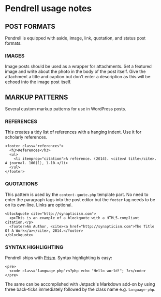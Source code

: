 # Pendrell usage notes

## POST FORMATS

Pendrell is equipped with aside, image, link, quotation, and status post formats.

### IMAGES

Image posts should be used as a wrapper for attachments. Set a featured image and write about the photo in the body of the post itself. Give the attachment a title and caption but don't enter a description as this will be echoed into the image post itself.



## MARKUP PATTERNS

Several custom markup patterns for use in WordPress posts.

### REFERENCES

This creates a tidy list of references with a hanging indent. Use it for scholarly references.

```
<footer class="references">
  <h3>References</h3>
  <ul>
    <li itemprop="citation">A reference. (2014). <cite>A title</cite>. A journal. 100(1), 1-10.</li>
  </ul>
</footer>
```


### QUOTATIONS

This pattern is used by the `content-quote.php` template part. No need to enter the paragraph tags into the post editor but the `footer` tag needs to be on its own line. Links are optional.

```
<blockquote cite="http://synapticism.com">
  <p>This is an example of a blockquote with a HTML5-compliant citation.</p>
  <footer>An Author, <cite><a href="http://synapticism.com">The Title Of A Work</a></cite>, 2014.</footer>
</blockquote>
```



### SYNTAX HIGHLIGHTING

Pendrell ships with [Prism](http://prismjs.com/). Syntax highlighting is easy:

```
<pre>
  <code class="language-php"><?php echo "Hello world!"; ?></code>
</pre>
```

The same can be accomplished with Jetpack's Markdown add-on by using three back-ticks immediately followed by the class name e.g. `language-php`.
